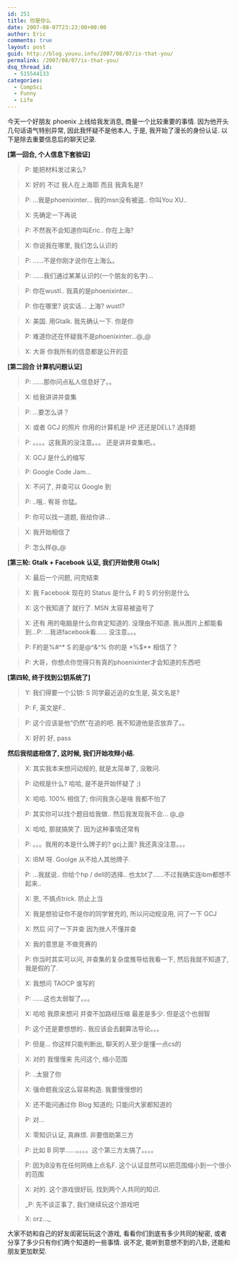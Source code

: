 ```yaml
---
id: 251
title: 你是你么
date: 2007-08-07T23:23:00+00:00
author: Eric
comments: true
layout: post
guid: http://blog.youxu.info/2007/08/07/is-that-you/
permalink: /2007/08/07/is-that-you/
dsq_thread_id:
  - 515544133
categories:
  - CompSci
  - Funny
  - Life
---
```

今天一个好朋友 phoenix 上线给我发消息, 商量一个比较重要的事情. 因为他开头几句话语气特别异常, 因此我怀疑不是他本人, 于是, 我开始了漫长的身份认证. 以下是除去重要信息后的聊天记录.

**[第一回合, 个人信息下套验证]**

> P: 能把材料发过来么?
  
> X: 好的 不过 我人在上海耶 而且 我真名是?
  
> P: &#8230;我是phoenixinter&#8230; 我的msn没有被盗.. 你叫You XU..
  
> X: 先确定一下再说
  
> P: 不然我不会知道你叫Eric.. 你在上海?
  
> X: 你说我在哪里, 我们怎么认识的
  
> P: ……不是你刚才说你在上海么。
  
> P: ……我们通过某某认识的(一个朋友的名字)&#8230;
  
> P: 你在wustl.. 我真的是phoenixinter&#8230;
  
> P: 你在哪里? 说实话&#8230; 上海? wustl?
  
> X: 美国. 用Gtalk. 我先确认一下. 你是你
  
> P: 难道你还在怀疑我不是phoenixinter&#8230;@_@
  
> X: 大哥 你我所有的信息都是公开的亚

**[第二回合 计算机问题认证]**

> P: ……那你问点私人信息好了。。
  
> X: 给我讲讲并查集
  
> P: &#8230;要怎么讲？
  
> X: 或者 GCJ 的照片 你用的计算机是 HP 还还是DELL? 选择题
  
> P: 。。。。这我真的没注意。。。 还是讲并查集吧。。
  
> X: GCJ 是什么的缩写
  
> P: Google Code Jam&#8230;
  
> X: 不问了, 并查可以 Google 到
> 
> P: ..哦.. 宥哥 你猛。
  
> P: 你可以找一道题, 我给你讲&#8230;
  
> X: 我开始相信了
  
> P: 怎么样@_@

**[第三轮: Gtalk + Facebook 认证, 我们开始使用 Gtalk]**

> X: 最后一个问题, 问完结束
  
> X: 我 Facebook 现在的 Status 是什么 F 的 S 的分别是什么
  
> X: 这个我知道了 就行了. MSN 太容易被盗号了
  
> X: 还有 用的电脑是什么你肯定知道的. 没理由不知道. 我从图片上都能看到&#8230;P: &#8230;我进facebook看…… 没注意。。。
  
> P: F的是%#^\* S 的是@^&^% 你的是 \*%$** 相信了？
  
> P: 大哥，你想点你觉得只有真的phoenixinter才会知道的东西吧

**[第四轮, 终于找到公钥系统了]**

> Y: 我们得要一个公钥: S 同学最近追的女生是, 英文名是?
  
> P: F, 英文是F..
  
> P: 这个应该是他&#8221;仍然&#8221;在追的吧. 我不知道他是否放弃了。。
  
> X: 好的 好, pass

**然后我彻底相信了, 这时候, 我们开始攻辩小结.**

> X: 其实我本来想问动规的, 就是太简单了, 没敢问.
  
> P: 动规是什么? 哈哈, 是不是开始怀疑了 ;)
> 
> X: 哈哈. 100% 相信了; 你问我贪心是啥 我都不怕了
  
> P: 其实你可以找个题目给我做.. 然后我发现我不会&#8230; @_@
  
> X: 哈哈, 那就搞笑了. 因为这种事情还常有
  
> P: 。。。我用的本是什么牌子的? gcj上面? 我还真没注意。。。
  
> X: IBM 呀. Goolge 从不给人其他牌子.
  
> P: &#8230;我就说.. 你给个hp / dell的选择.. 也太bt了……不过我确实连ibm都想不起来..
  
> X: 恩, 不搞点trick. 防止上当
> 
> X: 我是想验证你不是你的同学冒充的, 所以问动规没用, 问了一下 GCJ
  
> X: 然后 问了一下并查 因为挫人不懂并查
  
> X: 我的意思是 不做竞赛的
  
> P: 你当时其实可以问, 并查集的复杂度推导给我看一下, 然后我就不知道了, 我是假的了.
  
> X: 我想问 TAOCP 谁写的
  
> P: ……这也太弱智了。。。
  
> X: 哈哈 我原来想问 并查不加路经压缩 最差是多少. 但是这个也弱智
  
> P: 这个还是要想想的.. 我应该会去翻算法导论。。。
  
> P: 但是&#8230; 你这样只能判断出, 聊天的人至少是懂一点cs的
  
> X: 对的 我慢慢来 先问这个, 缩小范围
  
> P: ..太狠了你
> 
> X: 强命题我没这么容易构造. 我要慢慢想的
  
> X: 还不能问通过你 Blog 知道的; 只能问大家都知道的
  
> P: 对&#8230;
> 
> X: 零知识认证, 真麻烦. 非要借助第三方
  
> P: 比如 B 同学……。。。。这个第三方太搞了。。。。
  
> P: 因为B没有在任何网络上点名F. 这个认证显然可以把范围缩小到一个很小的范围
  
> X: 对的. 这个游戏很好玩. 找到两个人共同的知识.
> 
> _P: 先不谈正事了, 我们继续玩这个游戏吧
  
> X: orz&#8230;_

大家不妨和自己的好友闺密玩玩这个游戏, 看看你们到底有多少共同的秘密, 或者分享了多少只有你们两个知道的一些事情. 说不定, 能听到意想不到的八卦, 还能和朋友更加默契.
